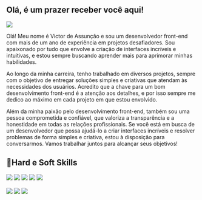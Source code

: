 ## Olá, é um prazer receber você aqui!

<img src="https://media.discordapp.net/attachments/1074308072304017459/1089576629350703254/Victor_assuncao_1.png?width=1025&height=342" />

Olá! Meu nome é Victor de Assunção e sou um desenvolvedor front-end com mais de um ano de experiência em projetos desafiadores. Sou apaixonado por tudo que envolve a criação de interfaces incríveis e intuitivas, e estou sempre buscando aprender mais para aprimorar minhas habilidades.

Ao longo da minha carreira, tenho trabalhado em diversos projetos, sempre com o objetivo de entregar soluções simples e criativas que atendam às necessidades dos usuários. Acredito que a chave para um bom desenvolvimento front-end é a atenção aos detalhes, e por isso sempre me dedico ao máximo em cada projeto em que estou envolvido.

Além da minha paixão pelo desenvolvimento front-end, também sou uma pessoa comprometida e confiável, que valoriza a transparência e a honestidade em todas as relações profissionais. Se você está em busca de um desenvolvedor que possa ajudá-lo a criar interfaces incríveis e resolver problemas de forma simples e criativa, estou à disposição para conversarmos. Vamos trabalhar juntos para alcançar seus objetivos!

## 🔧Hard e Soft Skills

<div>
  <img src="https://img.shields.io/static/v1?label=Hard&message=Prototipacao&color=blue" />
  <img src="https://img.shields.io/static/v1?label=Hard&message=TypeScript&color=blue" />
  <img src="https://img.shields.io/static/v1?label=Hard&message=JavaScript&color=blue" />
  <img src="https://img.shields.io/static/v1?label=Hard&message=HTML&color=blue" />
  <img src="https://img.shields.io/static/v1?label=Hard&message=CSS&color=blue" />
</div>

<br>

<div>
  <img src="https://img.shields.io/static/v1?label=Soft&message=Comunicacao&color=yellow" />
  <img src="https://img.shields.io/static/v1?label=Soft&message=Trabalho em Equipe&color=yellow" />
  <img src="https://img.shields.io/static/v1?label=Soft&message=Resolução de Problemas&color=yellow" />
</div>
